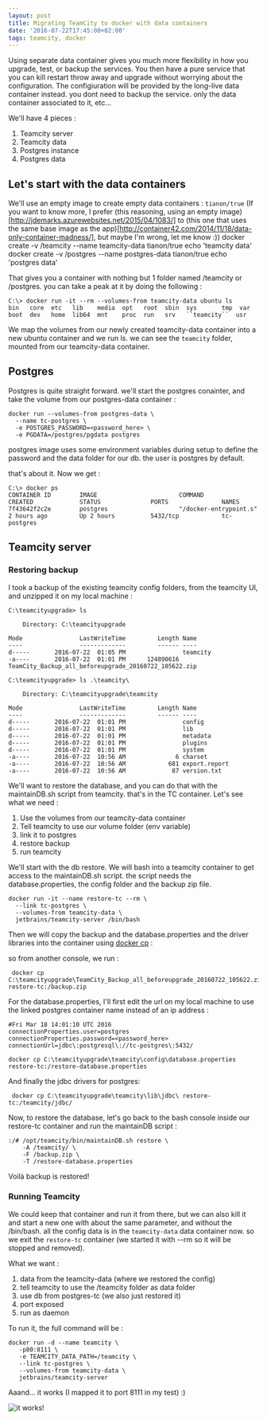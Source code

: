```yaml
---
layout: post
title: Migrating TeamCity to docker with data containers
date: '2016-07-22T17:45:00+02:00'
tags: teamcity, docker
---
```

Using separate data container gives you much more flexibility in how you upgrade, test, or backup the services. You then have a pure service that you can kill restart throw away and upgrade without worrying about the configuration. The configiuration will be provided by the long-live data container instead.
you dont need to backup the service. only the data container associated to it, etc...

We'll have 4 pieces :
1. Teamcity server
2. Teamcity data
3. Postgres instance
4. Postgres data

## Let's start with the data containers

We'll use an empty image to create empty data containers : `tianon/true`
(If you want to know more, I prefer (this reasoning, using an empty image)[http://jdemarks.azurewebsites.net/2015/04/1083/] to (this one that uses the same base image as the app)[http://container42.com/2014/11/18/data-only-container-madness/], but maybe I'm wrong, let me know :))
    docker create -v /teamcity --name teamcity-data tianon/true echo 'teamcity data'
    docker create -v /postgres --name postgres-data tianon/true echo 'postgres data'

That gives you a container with nothing but 1 folder named /teamcity or /postgres.
you can take a peak at it by doing the following :

    C:\> docker run -it --rm --volumes-from teamcity-data ubuntu ls
    bin   core  etc   lib    media  opt   root  sbin  sys       tmp  var
    boot  dev   home  lib64  mnt    proc  run   srv   ``teamcity``  usr

We map the volumes from our newly created teamcity-data container into a new ubuntu container and we run ls. we can see the `teamcity` folder, mounted from our teamcity-data container.

## Postgres

Postgres is quite straight forward. we'll start the postgres conainter, and take the volume from our postgres-data container :

    docker run --volumes-from postgres-data \
      --name tc-postgres \
      -e POSTGRES_PASSWORD=<password_here> \
      -e PGDATA=/postgres/pgdata postgres

postgres image uses some environment variables during setup to define the password and the data folder for our db. the user is postgres by default.

that's about it. Now we get :

    C:\> docker ps
    CONTAINER ID        IMAGE                       COMMAND                  CREATED             STATUS              PORTS               NAMES
    7f43642f2c2e        postgres                    "/docker-entrypoint.s"   2 hours ago         Up 2 hours          5432/tcp            tc-postgres


## Teamcity server

### Restoring backup

I took a backup of the existing teamcity config folders, from the teamcity UI, and unzipped it on my local machine :

    C:\teamcityupgrade> ls

        Directory: C:\teamcityupgrade

    Mode                LastWriteTime         Length Name
    ----                -------------         ------ ----
    d-----       2016-07-22  01:05 PM                teamcity
    -a----       2016-07-22  01:01 PM      124890616 TeamCity_Backup_all_beforeupgrade_20160722_105622.zip

    C:\teamcityupgrade> ls .\teamcity\

        Directory: C:\teamcityupgrade\teamcity

    Mode                LastWriteTime         Length Name
    ----                -------------         ------ ----
    d-----       2016-07-22  01:01 PM                config
    d-----       2016-07-22  01:01 PM                lib
    d-----       2016-07-22  01:01 PM                metadata
    d-----       2016-07-22  01:01 PM                plugins
    d-----       2016-07-22  01:01 PM                system
    -a----       2016-07-22  10:56 AM              6 charset
    -a----       2016-07-22  10:56 AM            681 export.report
    -a----       2016-07-22  10:56 AM             87 version.txt

We'll want to restore the database, and you can do that with the maintainDB.sh script from teamcity. that's in the TC container. Let's see what we need :

 1. Use the volumes from our teamcity-data container
 2. Tell teamcity to use our volume folder (env variable)
 3. link it to postgres
 4. restore backup
 6. run teamcity

We'll start with the db restore. We will bash into a teamcity container to get access to the maintainDB.sh script. the script needs the database.properties, the config folder and the backup zip file.

    docker run -it --name restore-tc --rm \
      --link tc-postgres \
      --volumes-from teamcity-data \
      jetbrains/teamcity-server /bin/bash

Then we will copy the backup and the database.properties and the driver libraries into the container using [docker cp](https://docs.docker.com/engine/reference/commandline/cp/) :

so from another console, we run :

     docker cp C:\teamcityupgrade\TeamCity_Backup_all_beforeupgrade_20160722_105622.zip restore-tc:/backup.zip

For the database.properties, I'll first edit the url on my local machine to use the linked postgres container name instead of an ip address :

    #Fri Mar 18 14:01:10 UTC 2016
    connectionProperties.user=postgres
    connectionProperties.password=<password_here>
    connectionUrl=jdbc\:postgresql\://tc-postgres\:5432/
<!-- -->
    docker cp C:\teamcityupgrade\teamcity\config\database.properties restore-tc:/restore-database.properties

And finally the jdbc drivers for postgres:

     docker cp C:\teamcityupgrade\teamcity\lib\jdbc\ restore-tc:/teamcity/jdbc/

Now, to restore the database, let's go back to the bash console inside our restore-tc container and run the maintainDB script :

    :/# /opt/teamcity/bin/maintainDB.sh restore \
        -A /teamcity/ \
        -F /backup.zip \
        -T /restore-database.properties

Voilà backup is restored!

### Running Teamcity

We could keep that container and run it from there, but we can also kill it and start a new one with about the same parameter, and without the /bin/bash.
all the config data is in the `teamcity-data` data container now.
so we exit the `restore-tc` container (we started it with --rm so it will be stopped and removed).

What we want :
1. data from the teamcity-data (where we restored the config)
2. tell teamcity to use the /teamcity folder as data folder
2. use db from postgres-tc (we also just restored it)
3. port exposed
4. run as daemon

To run it, the full command will be :

    docker run -d --name teamcity \
       -p80:8111 \
       -e TEAMCITY_DATA_PATH=/teamcity \
       --link tc-postgres \
       --volumes-from teamcity-data \
       jetbrains/teamcity-server

Aaand... it works (I mapped it to port 8111 in my test) :)

![it works!](/blog/assets/article_images/2016-07-22-migrating-teamcity/tc-works.png)
